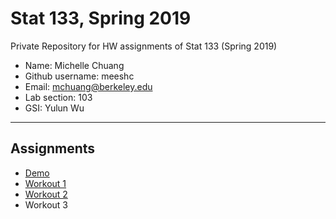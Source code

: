 # Stat 133, Spring 2019

Private Repository for HW assignments of Stat 133 (Spring 2019)

- Name: Michelle Chuang
- Github username: meeshc
- Email: mchuang@berkeley.edu
- Lab section: 103
- GSI: Yulun Wu

-----

## Assignments

- [Demo](demo)
- [Workout 1](workout01)
- [Workout 2](workout02)
- Workout 3


